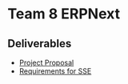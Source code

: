# Team 8 ERPNext
 
## Deliverables
* [Project Proposal](https://github.com/eeiler/Team-8-ERPNext/blob/master/Project%20Proposal/Project%20Proposal.md)
* [Requirements for SSE](https://github.com/eeiler/Team-8-ERPNext/blob/master/Requirements%20for%20SSE/Requirements%20for%20SSE.md)
